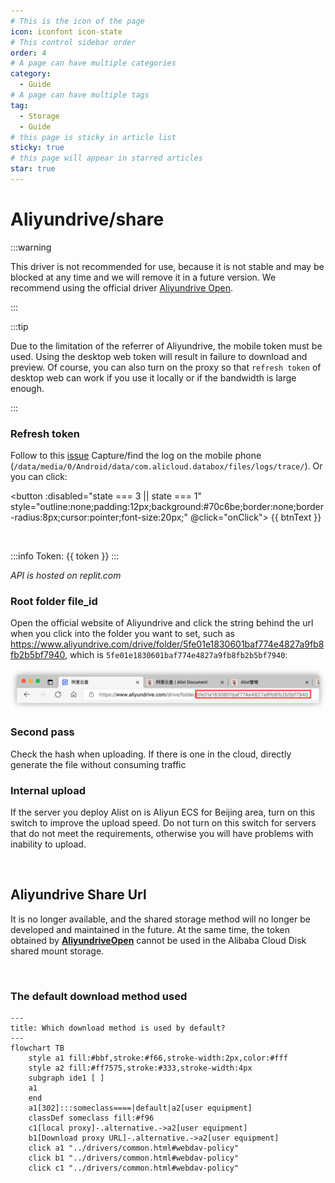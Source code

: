 ```yaml
---
# This is the icon of the page
icon: iconfont icon-state
# This control sidebar order
order: 4
# A page can have multiple categories
category:
  - Guide
# A page can have multiple tags
tag:
  - Storage
  - Guide
# this page is sticky in article list
sticky: true
# this page will appear in starred articles
star: true
---
```


# Aliyundrive/share

:::warning

This driver is not recommended for use, because it is not stable and may be blocked at any time and we will remove it in a future version.
We recommend using the official driver [Aliyundrive Open](./aliyundrive_open.md).

:::

:::tip

Due to the limitation of the referrer of Aliyundrive, the mobile token must be used. Using the desktop web token will result in failure to download and preview.
Of course, you can also turn on the proxy so that `refresh token` of desktop web can work if you use it locally or if the bandwidth is large enough.

:::

### **Refresh token**

Follow to this [issue](https://github.com/Xhofe/alist/issues/88) Capture/find the log on the mobile phone (`/data/media/0/Android/data/com.alicloud.databox/files/logs/trace/`). Or you can click:

<script setup lang="ts">
import { ref } from "vue";
import { api } from "@Api"
const btnText = ref("Get Token");
// 0 -> Initial
// 1 -> Wait qr
// 2 -> Wait Scan
// 3 -> Getting Token
// 4 -> Success
const state = ref(0);
const src= ref('')
const token = ref('')
const ckData = ref('')
const getQr = async ()=>{
  btnText.value = 'Waiting...';
  state.value = 1;
  const resp = await fetch(`${api()}/alist/ali/qr`);
  const res = await resp.json();
  console.log(res)
  btnText.value='Use AliyunDrive APP To Scan Then Click'
  state.value = 2;
  ckData.value = JSON.stringify({
    ck: res.content.data.ck,
    t: res.content.data.t.toString(),
  });
  src.value = `${api()}/qr/?size=400&text=${encodeURIComponent(res.content.data.codeContent)}`
}
const getToken = async ()=>{
  state.value = 3;
  btnText.value = 'Waiting...';
  const resp = await fetch(`${api()}/alist/ali/ck`,{
    method: 'POST',
    headers:{
      "Content-Type": "application/json",
    },
    body: ckData.value
  });
  const res = await resp.json();
  const {content:{data:{qrCodeStatus,loginResult,bizExt}}} = res;
  if(loginResult !== "success"){
    state.value = 2;
    btnText.value = 'Use AliyunDrive APP To Scan Then Click'
    alert('Status:' + qrCodeStatus);
    return
  }
  const bizData = JSON.parse(atob(bizExt));
  token.value = bizData.pds_login_result.refreshToken;
  btnText.value = 'Get Token Success'
  state.value = 4;
  console.log(res)
}
const onClick = async ()=>{
  if(state.value===0){
    getQr()
  }
  if(state.value===2){
    getToken()
  }
}
</script>
<button :disabled="state === 3 || state === 1" 
  style="outline:none;padding:12px;background:#70c6be;border:none;border-radius:8px;cursor:pointer;font-size:20px;"
  @click="onClick">
{{ btnText }}
</button>

<div v-show="src" style="margin:4px">
 <img :src="src"/>
</div>

<div v-show="token" >

:::info Token: {{ token }}
:::
</div>

*API is hosted on replit.com*

### **Root folder file_id**

Open the official website of Aliyundrive and click the string behind the url when you click into the folder you want to set, such as https://www.aliyundrive.com/drive/folder/5fe01e1830601baf774e4827a9fb8fb2b5bf7940, which is `5fe01e1830601baf774e4827a9fb8fb2b5bf7940`:

![file_id](/img/drivers/aliyundrive.png)

### **Second pass**

Check the hash when uploading. If there is one in the cloud, directly generate the file without consuming traffic


### **Internal upload**

If the server you deploy Alist on is Aliyun ECS for Beijing area, turn on this switch to improve the upload speed. Do not turn on this switch for servers that do not meet the requirements, otherwise you will have problems with inability to upload.



<br/>



## **Aliyundrive Share Url**

It is no longer available, and the shared storage method will no longer be developed and maintained in the future. At the same time, the token obtained by [**AliyundriveOpen**](./aliyundrive_open.md) cannot be used in the Alibaba Cloud Disk shared mount storage.



<br/>



### **The default download method used**

```mermaid
---
title: Which download method is used by default?
---
flowchart TB
    style a1 fill:#bbf,stroke:#f66,stroke-width:2px,color:#fff
    style a2 fill:#ff7575,stroke:#333,stroke-width:4px
    subgraph ide1 [ ]
    a1
    end
    a1[302]:::someclass====|default|a2[user equipment]
    classDef someclass fill:#f96
    c1[local proxy]-.alternative.->a2[user equipment]
    b1[Download proxy URL]-.alternative.->a2[user equipment]
    click a1 "../drivers/common.html#webdav-policy"
    click b1 "../drivers/common.html#webdav-policy"
    click c1 "../drivers/common.html#webdav-policy"
```
